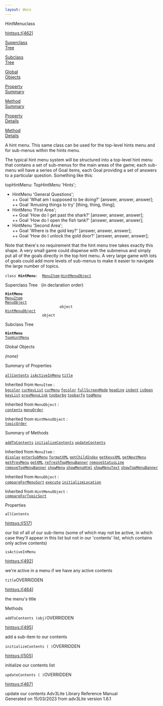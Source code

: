 ```yaml
---
layout: docs
---
```

<span class="title">HintMenu</span><span class="type">class</span>

[hintsys.t](../file/hintsys.t.html)\[[462](../source/hintsys.t.html#462)\]

[Superclass  
Tree](#_SuperClassTree_)

[Subclass  
Tree](#_SubClassTree_)

[Global  
Objects](#_ObjectSummary_)

[Property  
Summary](#_PropSummary_)

[Method  
Summary](#_MethodSummary_)

[Property  
Details](#_Properties_)

[Method  
Details](#_Methods_)



A hint menu. This same class can be used for the top-level hints menu
and for sub-menus within the hints menu.

The typical hint menu system will be structured into a top-level hint
menu that contains a set of sub-menus for the main areas of the game;
each sub-menu will have a series of Goal items, each Goal providing a
set of answers to a particular question. Something like this:

topHintMenu: TopHintMenu 'Hints';  
+ HintMenu 'General Questions';  
++ Goal 'What am I supposed to be doing?' \[answer, answer, answer\];  
++ Goal 'Amusing things to try' \[thing, thing, thing\];  
+ HintMenu 'First Area';  
++ Goal 'How do I get past the shark?' \[answer, answer, answer\];  
++ Goal 'How do I open the fish tank?' \[answer, answer, answer\];  
+ HintMenu 'Second Area';  
++ Goal 'Where is the gold key?' \[answer, answer, answer\];  
++ Goal 'How do I unlock the gold door?' \[answer, answer, answer\];

Note that there's no requirement that the hint menu tree takes exactly
this shape. A very small game could dispense with the submenus and
simply put all of the goals directly in the top hint menu. A very large
game with lots of goals could add more levels of sub-menus to make it
easier to navigate the large number of topics.

`class `**`HintMenu`**` :   `[`MenuItem`](../object/MenuItem.html) [`HintMenuObject`](../object/HintMenuObject.html)



<span id="_SuperClassTree_"></span>



<span class="hdln">Superclass Tree</span>   (in declaration order)



**`HintMenu`**  
[`MenuItem`](../object/MenuItem.html)  
[`MenuObject`](../object/MenuObject.html)  
`                         object`  
[`HintMenuObject`](../object/HintMenuObject.html)  
`                 object`  
<span id="_SubClassTree_"></span>



<span class="hdln">Subclass Tree</span>  



**`HintMenu`**  
[`TopHintMenu`](../object/TopHintMenu.html)  
<span id="_ObjectSummary_"></span>



<span class="hdln">Global Objects</span>  



*(none)* <span id="_PropSummary_"></span>



<span class="hdln">Summary of Properties</span>  



[`allContents`](#allContents) [`isActiveInMenu`](#isActiveInMenu) [`title`](#title)

Inherited from `MenuItem` :  
[`bgcolor`](../object/MenuItem.html#bgcolor) [`curKeyList`](../object/MenuItem.html#curKeyList) [`curMenu`](../object/MenuItem.html#curMenu) [`fgcolor`](../object/MenuItem.html#fgcolor) [`fullScreenMode`](../object/MenuItem.html#fullScreenMode) [`heading`](../object/MenuItem.html#heading) [`indent`](../object/MenuItem.html#indent) [`isOpen`](../object/MenuItem.html#isOpen) [`keyList`](../object/MenuItem.html#keyList) [`prevMenuLink`](../object/MenuItem.html#prevMenuLink) [`topbarbg`](../object/MenuItem.html#topbarbg) [`topbarfg`](../object/MenuItem.html#topbarfg) [`topMenu`](../object/MenuItem.html#topMenu)

Inherited from `MenuObject` :  
[`contents`](../object/MenuObject.html#contents) [`menuOrder`](../object/MenuObject.html#menuOrder)

Inherited from `HintMenuObject` :  
[`topicOrder`](../object/HintMenuObject.html#topicOrder)

<span id="_MethodSummary_"></span>



<span class="hdln">Summary of Methods</span>  



[`addToContents`](#addToContents) [`initializeContents`](#initializeContents) [`updateContents`](#updateContents)

Inherited from `MenuItem` :  
[`display`](../object/MenuItem.html#display) [`enterSubMenu`](../object/MenuItem.html#enterSubMenu) [`formatXML`](../object/MenuItem.html#formatXML) [`getChildIndex`](../object/MenuItem.html#getChildIndex) [`getKeysXML`](../object/MenuItem.html#getKeysXML) [`getNextMenu`](../object/MenuItem.html#getNextMenu) [`getPrevMenu`](../object/MenuItem.html#getPrevMenu) [`getXML`](../object/MenuItem.html#getXML) [`refreshTopMenuBanner`](../object/MenuItem.html#refreshTopMenuBanner) [`removeStatusLine`](../object/MenuItem.html#removeStatusLine) [`removeTopMenuBanner`](../object/MenuItem.html#removeTopMenuBanner) [`showMenu`](../object/MenuItem.html#showMenu) [`showMenuHtml`](../object/MenuItem.html#showMenuHtml) [`showMenuText`](../object/MenuItem.html#showMenuText) [`showTopMenuBanner`](../object/MenuItem.html#showTopMenuBanner)

Inherited from `MenuObject` :  
[`compareForMenuSort`](../object/MenuObject.html#compareForMenuSort) [`execute`](../object/MenuObject.html#execute) [`initializeLocation`](../object/MenuObject.html#initializeLocation)

Inherited from `HintMenuObject` :  
[`compareForTopicSort`](../object/HintMenuObject.html#compareForTopicSort)

<span id="_Properties_"></span>



<span class="hdln">Properties</span>  



<span id="allContents"></span>

`allContents`

[hintsys.t](../file/hintsys.t.html)\[[517](../source/hintsys.t.html#517)\]



our list of all of our sub-items (some of which may not be active, in
which case they'll appear in this list but not in our 'contents' list,
which contains only active contents)



<span id="isActiveInMenu"></span>

`isActiveInMenu`

[hintsys.t](../file/hintsys.t.html)\[[492](../source/hintsys.t.html#492)\]



we're active in a menu if we have any active contents



<span id="title"></span>

`title`<span class="rem">OVERRIDDEN</span>

[hintsys.t](../file/hintsys.t.html)\[[464](../source/hintsys.t.html#464)\]



the menu's title



<span id="_Methods_"></span>



<span class="hdln">Methods</span>  



<span id="addToContents"></span>

`addToContents (obj)`<span class="rem">OVERRIDDEN</span>

[hintsys.t](../file/hintsys.t.html)\[[495](../source/hintsys.t.html#495)\]



add a sub-item to our contents



<span id="initializeContents"></span>

`initializeContents ( )`<span class="rem">OVERRIDDEN</span>

[hintsys.t](../file/hintsys.t.html)\[[505](../source/hintsys.t.html#505)\]



initialize our contents list



<span id="updateContents"></span>

`updateContents ( )`<span class="rem">OVERRIDDEN</span>

[hintsys.t](../file/hintsys.t.html)\[[467](../source/hintsys.t.html#467)\]



update our contents
Adv3Lite Library Reference Manual  
Generated on 15/03/2023 from adv3Lite version 1.6.1


